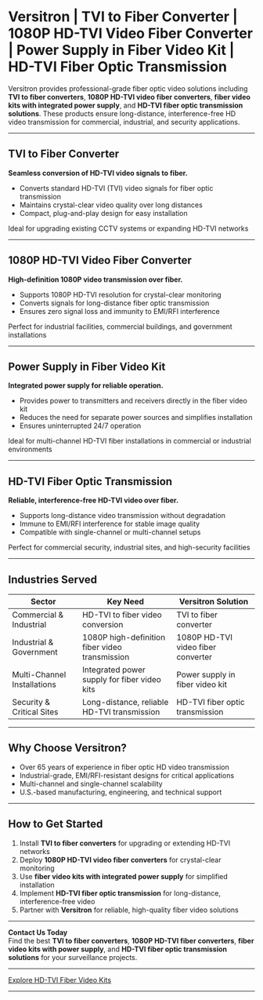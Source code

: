 # Versitron | TVI to Fiber Converter | 1080P HD-TVI Video Fiber Converter | Power Supply in Fiber Video Kit | HD-TVI Fiber Optic Transmission

Versitron provides professional-grade fiber optic video solutions including **TVI to fiber converters**, **1080P HD-TVI video fiber converters**, **fiber video kits with integrated power supply**, and **HD-TVI fiber optic transmission solutions**. These products ensure long-distance, interference-free HD video transmission for commercial, industrial, and security applications.

---

## TVI to Fiber Converter

**Seamless conversion of HD-TVI video signals to fiber.**

- Converts standard HD-TVI (TVI) video signals for fiber optic transmission  
- Maintains crystal-clear video quality over long distances  
- Compact, plug-and-play design for easy installation  

Ideal for upgrading existing CCTV systems or expanding HD-TVI networks  

---

## 1080P HD-TVI Video Fiber Converter

**High-definition 1080P video transmission over fiber.**

- Supports 1080P HD-TVI resolution for crystal-clear monitoring  
- Converts signals for long-distance fiber optic transmission  
- Ensures zero signal loss and immunity to EMI/RFI interference  

Perfect for industrial facilities, commercial buildings, and government installations  

---

## Power Supply in Fiber Video Kit

**Integrated power supply for reliable operation.**

- Provides power to transmitters and receivers directly in the fiber video kit  
- Reduces the need for separate power sources and simplifies installation  
- Ensures uninterrupted 24/7 operation  

Ideal for multi-channel HD-TVI fiber installations in commercial or industrial environments  

---

## HD-TVI Fiber Optic Transmission

**Reliable, interference-free HD-TVI video over fiber.**

- Supports long-distance video transmission without degradation  
- Immune to EMI/RFI interference for stable image quality  
- Compatible with single-channel or multi-channel setups  

Perfect for commercial security, industrial sites, and high-security facilities  

---

## Industries Served

| Sector                      | Key Need                                           | Versitron Solution                                         |
|------------------------------|---------------------------------------------------|------------------------------------------------------------|
| Commercial & Industrial      | HD-TVI to fiber video conversion                  | TVI to fiber converter                                      |
| Industrial & Government      | 1080P high-definition fiber video transmission   | 1080P HD-TVI video fiber converter                          |
| Multi-Channel Installations  | Integrated power supply for fiber video kits     | Power supply in fiber video kit                               |
| Security & Critical Sites    | Long-distance, reliable HD-TVI transmission      | HD-TVI fiber optic transmission                               |

---

## Why Choose Versitron?

- Over 65 years of experience in fiber optic HD video transmission  
- Industrial-grade, EMI/RFI-resistant designs for critical applications  
- Multi-channel and single-channel scalability  
- U.S.-based manufacturing, engineering, and technical support  

---

## How to Get Started

1. Install **TVI to fiber converters** for upgrading or extending HD-TVI networks  
2. Deploy **1080P HD-TVI video fiber converters** for crystal-clear monitoring  
3. Use **fiber video kits with integrated power supply** for simplified installation  
4. Implement **HD-TVI fiber optic transmission** for long-distance, interference-free video  
5. Partner with **Versitron** for reliable, high-quality fiber video solutions  

---

**Contact Us Today**  
Find the best **TVI to fiber converters**, **1080P HD-TVI fiber converters**, **fiber video kits with power supply**, and **HD-TVI fiber optic transmission solutions** for your surveillance projects.  

---

[Explore HD-TVI Fiber Video Kits](https://www.versitron.com/collections/hd-tvi-video-to-fiber-installation-kits)

---
